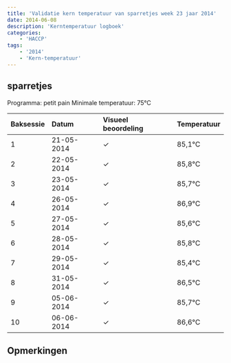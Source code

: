 ```yaml
---
title: 'Validatie kern temperatuur van sparretjes week 23 jaar 2014'
date: 2014-06-08
description: 'Kerntemperatuur logboek'
categories:
    - 'HACCP'
tags:
    - '2014'
    - 'Kern-temperatuur'
---
```


## sparretjes

Programma: petit pain
Minimale temperatuur: 75°C

| Baksessie | Datum | Visueel beoordeling | Temperatuur |
|:---|:---|:---|:---|
| 1 | 21-05-2014 | &check; | 85,1°C |
| 2 | 22-05-2014 | &check; | 85,8°C |
| 3 | 23-05-2014 | &check; | 85,7°C |
| 4 | 26-05-2014 | &check; | 86,9°C |
| 5 | 27-05-2014 | &check; | 85,6°C |
| 6 | 28-05-2014 | &check; | 85,8°C |
| 7 | 29-05-2014 | &check; | 85,4°C |
| 8 | 31-05-2014 | &check; | 86,5°C |
| 9 | 05-06-2014 | &check; | 85,7°C |
| 10 | 06-06-2014 | &check; | 86,6°C |

## Opmerkingen


